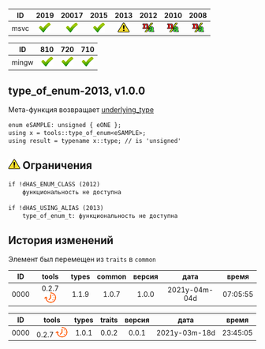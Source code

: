 ﻿
[P]: ../../../icons/progress.png
[V]: ../../../icons/success.png
[X]: ../../../icons/failed.png
[D]: ../../../icons/danger.png
[E]: ../../../icons/empty.png
[N]: ../../../icons/na.png

| **ID**  | 2019      | 20017     | 2015      | 2013      | 2012      | 2010      | 2008      |  
|:-------:|:---------:|:---------:|:---------:|:---------:|:---------:|:---------:|:---------:|  
|  msvc   | [![V]][M] | [![V]][M] | [![V]][M] | [![D]][0] | [![N]][0] | [![N]][0] | [![N]][0] |  

| **ID**  | 810       | 720       | 710       |  
|:-------:|:---------:|:---------:|:---------:|  
|  mingw  | [![V]][M] | [![V]][M] | [![V]][M] |  

[STD]: https://en.cppreference.com/w/cpp/types/underlying_type  "underlying_type - тип, используемый в качестве основания для enum"  

[M]: #type_of_enum  "мета-функция: возвращает underlying_type"
[0]: #-Ограничения  "ограничение для старых компиляторов"  

type_of_enum-2013, v1.0.0
---
Мета-функция возвращает [underlying_type][STD]  

```
enum eSAMPLE: unsigned { eONE };
using x = tools::type_of_enum<eSAMPLE>;
using result = typename x::type; // is 'unsigned'
```

[![D]][M] Ограничения
---------------------
```
if !dHAS_ENUM_CLASS (2012)
    функциональность не доступна

if !dHAS_USING_ALIAS (2013)
    type_of_enum_t: функциональность не доступна
```


История изменений
---
Элемент был перемещен из `traits` в `common`  

| **ID** | tools           | types | common | версия |     дата      |  время   |  
|:------:|:---------------:|:-----:|:------:|:------:|:-------------:|:--------:|  
|  0000  | 0.2.7 [![P]][M] | 1.1.9 | 1.0.7  | 1.0.0  | 2021y-04m-04d | 07:05:55 |  

| **ID** | tools           | types | traits | версия |     дата      |  время   |  
|:------:|:---------------:|:-----:|:------:|:------:|:-------------:|:--------:|  
|  0000  | 0.2.7 [![P]][M] | 1.0.1 | 0.0.2  | 0.0.1  | 2021y-03m-18d | 23:45:05 |  
